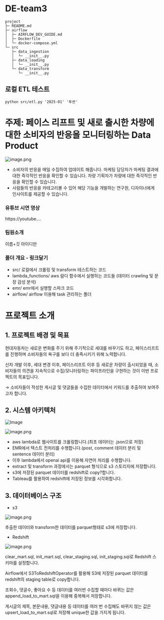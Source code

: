 # DE-team3

```
project
├─ README.md
├─ airflow
│  ├─ AIRFLOW_DEV_GUIDE.md
│  ├─ Dockerfile
│  └─ docker-compose.yml
└─ src
   ├─ data_ingestion
   │  └─ __init__.py
   ├─ data_loading
   │  └─ __init__.py
   └─ data_transform
      └─ __init__.py

```

## 로컬 ETL 테스트

```
python src/etl.py '2025-01' '투싼'
```

# 주제: 페이스 리프트 및 새로 출시한 차량에 대한 소비자의 반응을 모니터링하는 Data Product

![image.png](%E1%84%91%E1%85%B3%E1%84%85%E1%85%A9%E1%84%8C%E1%85%A6%E1%86%A8%E1%84%90%E1%85%B3%20README%20md%2019e2e4f81c5480978fede95a3b9c6df8/image.png)

- 소비자의 반응을 매일 수집하여 업데이트 해줍니다. 
마케팅 담당자가 마케팅 결과에 대한 즉각적인 반응을 확인할 수 있습니다.
차량 기획자가 차량에 대한 즉각적인 반응을 확인할 수 있습니다.
- 사람들의 반응을 카테고리볼 수 있어 해당 기능을 개발하는 연구원, 디자이너에게 인사이트를 제공할 수 있습니다.

### 유튜브 시연 영상

https://youtube….

### 팀원소개

이름+깃 아이디만

### 폴더 개요 - 링크달기

- src/
로컬에서 크롤링 및 transform 테스트하는 코드
- lambda_functions/
aws 람다 함수에서 실행하는 코드들 (데이터 crawling 및 문장 감성 분석)
- emr/
emr에서 실행할 스파크 코드
- airflow/
airflow 이용해 task 관리하는 폴더

# 프로젝트 소개

## 1. 프로젝트 배경 및 목표

현대자동차는 새로운 변화를 주기 위해 주기적으로 세대를 바꾸기도 하고, 페이스리프트를 진행하며 소비자들의 욕구를 보다 더 충족시키기 위해 노력합니다. 

신차 개발 이후, 세대 변경 이후, 페이스리프트 이후 등 새로운 차량이 출시되었을 때, 소비자들의 의견을 지속적으로 수집/모니터링하는 파이프라인을 구현하는 것이 이번 프로젝트의 목표입니다. 

→ 소비자들이 작성한 게시글 및 댓글들을 수집한 데이터에서 키워드를 추출하여 보여주고자 합니다. 

## 2. 시스템 아키텍처
![Image](https://github.com/user-attachments/assets/4e75aec1-37c3-4e8a-8ca8-be085f0cc95d)

![image.png](%E1%84%91%E1%85%B3%E1%84%85%E1%85%A9%E1%84%8C%E1%85%A6%E1%86%A8%E1%84%90%E1%85%B3%20README%20md%2019e2e4f81c5480978fede95a3b9c6df8/image%201.png)

- aws lambda로 웹사이트를 크롤링합니다.(최초 데이터는 .json으로 저장)
- EMR에서 텍스트 전처리를 수행합니다.(post, comment 데이터 분리 및 sentence 데이터 분리)
- 이후 lambda에서 openai api를 이용해 자연어 처리를 수행합니다.
- extract 및 transform 과정에서는 parquet 형식으로 s3 스토리지에 저장합니다.
- s3에 저장된 parquet 데이터를 redshift로 copy?합니다.
- Tableau를 활용하여 redshift에 저장된 정보를 시각화합니다.

## 3. 데이터베이스 구조

- s3

![image.png](%E1%84%91%E1%85%B3%E1%84%85%E1%85%A9%E1%84%8C%E1%85%A6%E1%86%A8%E1%84%90%E1%85%B3%20README%20md%2019e2e4f81c5480978fede95a3b9c6df8/image%202.png)

추출한 데이터와 transform한 데이터를 parquet형태로 s3에 저장합니다.

- Redshift

![image.png](%E1%84%91%E1%85%B3%E1%84%85%E1%85%A9%E1%84%8C%E1%85%A6%E1%86%A8%E1%84%90%E1%85%B3%20README%20md%2019e2e4f81c5480978fede95a3b9c6df8/image%203.png)

clear_mart.sql, init_mart.sql, clear_staging.sql, init_staging.sql로 Redshift 스키마를 설정합니다. 

Airflow에서 S3ToRedshiftOperator를 활용해 S3에 저장된 parquet 데이터를 redshift의 staging table로 copy합니다.

조회수, 댓글수, 좋아요 수 등 데이터를 여러번 수집할 때마다 바뀌는 값은 append_load_to_mart.sql을 이용해 중복해서 저장합니다.

게시글의 제목, 본문내용, 댓글내용 등 데이터를 여러 번 수집해도 바뀌지 않는 값은 upsert_load_to_mart.sql로 저장해 unique한 값을 가지게 됩니다. 
